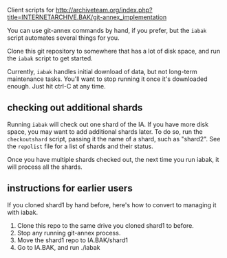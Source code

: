 Client scripts for
<http://archiveteam.org/index.php?title=INTERNETARCHIVE.BAK/git-annex_implementation>

You can use git-annex commands by hand, if you prefer, but the `iabak`
script automates several things for you.

Clone this git repository to somewhere that has a lot of disk space,
and run the `iabak` script to get started.

Currently, `iabak` handles initial download of data, but not long-term
maintenance tasks. You'll want to stop running it once it's downloaded
enough. Just hit ctrl-C at any time.

## checking out additional shards

Running `iabak` will check out one shard of the IA. If you have more disk
space, you may want to add additional shards later. To do so, run the
`checkoutshard` script, passing it the name of a shard, such as "shard2".
See the `repolist` file for a list of shards and their status.

Once you have multiple shards checked out, the next time you run iabak,
it will process all the shards.

## instructions for earlier users

If you cloned shard1 by hand before, here's how to convert to managing it
with iabak.

1. Clone this repo to the same drive you cloned shard1 to before.
2. Stop any running git-annex process.
3. Move the shard1 repo to IA.BAK/shard1
4. Go to IA.BAK, and run ./iabak
